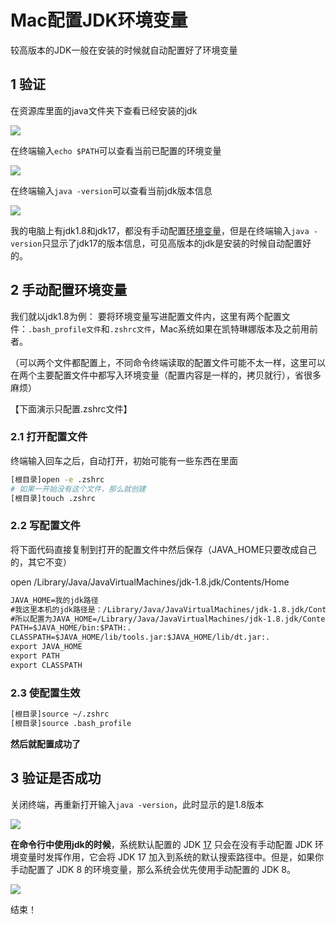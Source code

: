 # Mac配置JDK环境变量

较高版本的JDK一般在安装的时候就自动配置好了环境变量

## 1 验证

在资源库里面的java文件夹下查看已经安装的jdk

![](https://img-blog.csdnimg.cn/direct/2362578ccf1d4a8d9bbfecceb566bb4d.png)

在终端输入`echo $PATH`可以查看当前已配置的环境变量

![](https://img-blog.csdnimg.cn/direct/8dac1660c7084f3d9cd4083c213ccd63.png)

在终端输入`java -version`可以查看当前jdk版本信息

![](https://img-blog.csdnimg.cn/direct/8b84a90ac0cd4b52837bc6a5df9df45b.png)

我的电脑上有jdk1.8和jdk17，都没有手动配置[环境变量](https://so.csdn.net/so/search?q=环境变量&spm=1001.2101.3001.7020)，但是在终端输入`java -version`只显示了jdk17的版本信息，可见高版本的jdk是安装的时候自动配置好的。

## 2 手动配置环境变量

我们就以jdk1.8为例：
要将环境变量写进配置文件内，这里有两个配置文件：`.bash_profile文件`和`.zshrc文件`，Mac系统如果在凯特琳娜版本及之前用前者。

（可以两个文件都配置上，不同命令终端读取的配置文件可能不太一样，这里可以在两个主要配置文件中都写入环境变量（配置内容是一样的，拷贝就行），省很多麻烦）

【下面演示只配置.zshrc文件】

### 2.1 打开配置文件

终端输入回车之后，自动打开，初始可能有一些东西在里面

```sh
[根目录]open -e .zshrc
# 如果一开始没有这个文件，那么就创建
[根目录]touch .zshrc
```

### 2.2 写配置文件

将下面代码直接复制到打开的配置文件中然后保存（JAVA_HOME只要改成自己的，其它不变）

open /Library/Java/JavaVirtualMachines/jdk-1.8.jdk/Contents/Home

```xml
JAVA_HOME=我的jdk路径
#我这里本机的jdk路径是：/Library/Java/JavaVirtualMachines/jdk-1.8.jdk/Contents/Home
#所以配置为JAVA_HOME=/Library/Java/JavaVirtualMachines/jdk-1.8.jdk/Contents/Home
PATH=$JAVA_HOME/bin:$PATH:.
CLASSPATH=$JAVA_HOME/lib/tools.jar:$JAVA_HOME/lib/dt.jar:.
export JAVA_HOME
export PATH
export CLASSPATH
```

### 2.3 使配置生效

```sh
[根目录]source ~/.zshrc
[根目录]source .bash_profile
```

**然后就配置成功了**

## 3 验证是否成功

关闭终端，再重新打开输入`java -version`，此时显示的是1.8版本

![](https://img-blog.csdnimg.cn/direct/6ea09b1adf0841c89fdec7bf5cdd6209.png)

**在命令行中使用jdk的时候**，系统默认配置的 JDK [17](https://so.csdn.net/so/search?q=17&spm=1001.2101.3001.7020) 只会在没有手动配置 JDK 环境变量时发挥作用，它会将 JDK 17 加入到系统的默认搜索路径中。但是，如果你手动配置了 JDK 8 的环境变量，那么系统会优先使用手动配置的 JDK 8。

![](https://img-blog.csdnimg.cn/direct/319d76e7eab149e7b0f82edcb0a16c6e.png)

结束！
